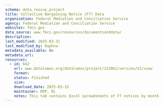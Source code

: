 ```yaml
---
schema: data_rescue_project 
title: Collective Bargaining Notice (F7) Data
organization: Federal Mediation and Conciliation Service
agency: Federal Mediation and Conciliation Service
websites: fmcs.gov
data_source: www.fmcs.gov/resources/documentsanddata/
description: 
last_modified: 2025-03-31
last_modified_by: Daphna
metadata_available: No
metadata_url: 
resources:
  - id: 642
    url: www.datalumos.org/datalumos/project/223062/version/V1/view
    format: 
    status: Finished
    size: 
    download_date: 2025-03-15
    maintainer: DRP, DL
    notes: This tab contains Excel spreadsheets of F7 notices by month
---
```

